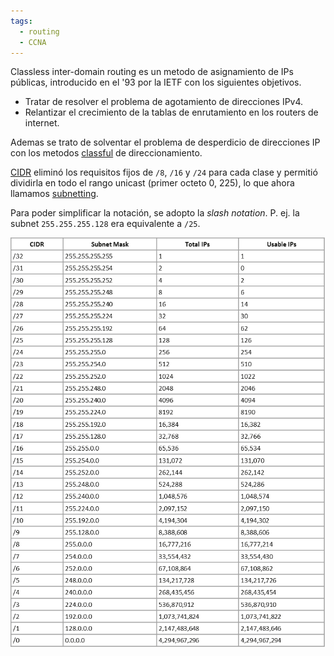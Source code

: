 ```yaml
---
tags:
  - routing
  - CCNA
---
```


Classless inter-domain routing es un metodo de asignamiento de IPs públicas, introducido en el '93 por la IETF con los siguientes objetivos.
- Tratar de resolver el problema de agotamiento de direcciones IPv4.
- Relantizar el crecimiento de la tablas de enrutamiento en los routers de internet.

Ademas se trato de solventar el problema de desperdicio de direcciones IP con los metodos [classful](classful.md) de direccionamiento. 

[CIDR]() eliminó los requisitos fijos de `/8`, `/16` y `/24` para cada clase y permitió dividirla en todo el rango unicast (primer octeto 0, 225), lo que ahora llamamos [subnetting](../labs/NetWarriors/subnetting.md). 

Para poder simplificar la notación, se adopto la _slash notation_. P. ej. la subnet `255.255.255.128` era equivalente a `/25`.

![](_anexos_/2018-06-08_11-57-24-b43b39665963f818d49609459d652f04.png)